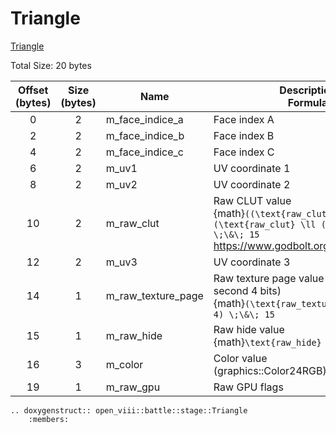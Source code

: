 Triangle
=====
[Triangle](https://wiki.ffrtt.ru/index.php?title=FF8/FileFormat_X#Triangle)

Total Size: 20 bytes

| Offset (bytes) | Size (bytes) | Name               | Description </br>Formula                                                                                                                   |
|:--------------:|:------------:|--------------------|--------------------------------------------------------------------------------------------------------------------------------------------|
|       0        |      2       | m_face_indice_a    | Face index A                                                                                                                               |
|       2        |      2       | m_face_indice_b    | Face index B                                                                                                                               |
|       4        |      2       | m_face_indice_c    | Face index C                                                                                                                               |
|       6        |      2       | m_uv1              | UV coordinate 1                                                                                                                            |
|       8        |      2       | m_uv2              | UV coordinate 2                                                                                                                            |
|       10       |      2       | m_raw_clut         | Raw CLUT value </br>{math}`((\text{raw_clut} \gg 6) ∣ (\text{raw_clut} \ll (16 - 6))) \;\&\; 15`</br>https://www.godbolt.org/z/nMMhe8Ehh   |
|       12       |      2       | m_uv3              | UV coordinate 3                                                                                                                            |
|       14       |      1       | m_raw_texture_page | Raw texture page value (only the second 4 bits) </br>{math}`(\text{raw_texture_page} \gg 4) \;\&\; 15`                                     |
|       15       |      1       | m_raw_hide         | Raw hide value </br>{math}`\text{raw_hide} \neq 0`                                                                                         |
|       16       |      3       | m_color            | Color value </br>(graphics::Color24RGB)                                                                                                    |
|       19       |      1       | m_raw_gpu          | Raw GPU flags                                                                                                                              |

```{eval-rst}
.. doxygenstruct:: open_viii::battle::stage::Triangle
    :members:
```
